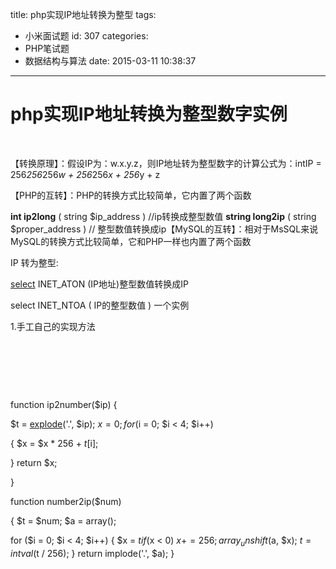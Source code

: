 title: php实现IP地址转换为整型
tags:
  - 小米面试题
id: 307
categories:
  - PHP笔试题
  - 数据结构与算法
date: 2015-03-11 10:38:37
---

# php实现IP地址转换为整型数字实例

&nbsp;

【转换原理】：假设IP为：w.x.y.z，则IP地址转为整型数字的计算公式为：intIP = 256*256*256*w + 256*256*x + 256*y + z

【PHP的互转】：PHP的转换方式比较简单，它内置了两个函数

**int ip2long** ( string $ip_address ) //ip转换成整型数值
**string long2ip** ( string $proper_address ) // 整型数值转换成ip【MySQL的互转】：相对于MsSQL来说MySQL的转换方式比较简单，它和PHP一样也内置了两个函数

IP 转为整型:

[select](http://www.111cn.net/tags.php/select/) INET_ATON (IP地址)整型数值转换成IP

select INET_NTOA ( IP的整型数值 )
一个实例

1.手工自己的实现方法

&nbsp;

&nbsp;

&nbsp;

function ip2number($ip)
{

$t = [explode](http://www.111cn.net/tags.php/explode/)('.', $ip);
$x = 0;
for ($i = 0; $i &lt; 4; $i++)

{
$x = $x * 256 + $t[$i];

}
return $x;

}

function number2ip($num)

{
$t = $num;
$a = array();

for ($i = 0; $i &lt; 4; $i++)
{
$x = $t % 256;
if($x &lt; 0) $x += 256;
array_unshift($a, $x);
$t = intval($t / 256);
}
return implode('.', $a);
}